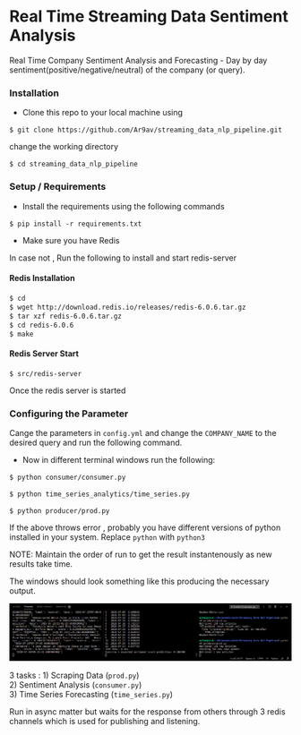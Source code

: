# Real Time Streaming Data Sentiment Analysis 

Real Time Company Sentiment Analysis and Forecasting -  Day by day sentiment(positive/negative/neutral) of the company (or query). 

### Installation
- Clone this repo to your local machine using
```shell
$ git clone https://github.com/Ar9av/streaming_data_nlp_pipeline.git
```
change the working directory

```shell
$ cd streaming_data_nlp_pipeline
```

### Setup / Requirements

- Install the requirements using the following commands

```shell
$ pip install -r requirements.txt
```

- Make sure you have Redis

In case not , Run the following to install and start redis-server

#### Redis Installation

```shell
$ cd
$ wget http://download.redis.io/releases/redis-6.0.6.tar.gz
$ tar xzf redis-6.0.6.tar.gz
$ cd redis-6.0.6
$ make
```

#### Redis Server Start

```shell
$ src/redis-server
```


Once the redis server is started 

### Configuring the Parameter

Cange the parameters in ``config.yml`` and change the ``COMPANY_NAME`` to the desired query and run the following command.


- Now in different terminal windows run the following:

```shell
$ python consumer/consumer.py
```

```shell
$ python time_series_analytics/time_series.py
```

```shell
$ python producer/prod.py
```

If the above throws error , probably you have different versions of python installed in your system.
Replace ``python`` with ``python3``

NOTE: Maintain the order of run to get the result instantenously as new results take time.

The windows should look something like this producing the necessary output.

![3-terminals](https://github.com/Ar9av/streaming_data_nlp_pipeline/blob/master/resources/terminals.png)


3 tasks : 
    1) Scraping Data (``prod.py``) <br />
    2) Sentiment Analysis (``consumer.py``) <br />
    3) Time Series Forecasting (``time_series.py``) <br />

Run in async matter but waits for the response from others through 3 redis channels which is used for publishing and listening.


